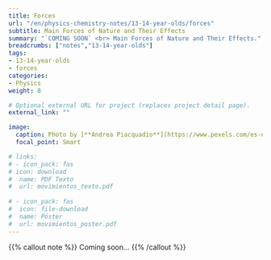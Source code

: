 ```yaml
---
title: Forces
url: "/en/physics-chemistry-notes/13-14-year-olds/forces"
subtitle: Main Forces of Nature and Their Effects
summary: "`COMING SOON` <br> Main Forces of Nature and Their Effects."
breadcrumbs: ["notes","13-14-year-olds"]
tags:
- 13-14-year-olds
- forces
categories:
- Physics
weight: 8

# Optional external URL for project (replaces project detail page).
external_link: ""

image:
  caption: Photo by [**Andrea Piacquadio**](https://www.pexels.com/es-es/@olly) on [Pexels](https://www.pexels.com/es-es/)
  focal_point: Smart

# links:
# - icon_pack: fas
# icon: download
#  name: PDF Texto
#  url: movimientos_texto.pdf
  
# - icon_pack: fas
#  icon: file-download
#  name: Póster
#  url: movimientos_poster.pdf  
---
```


{{% callout note %}}
Coming soon...
{{% /callout %}}
